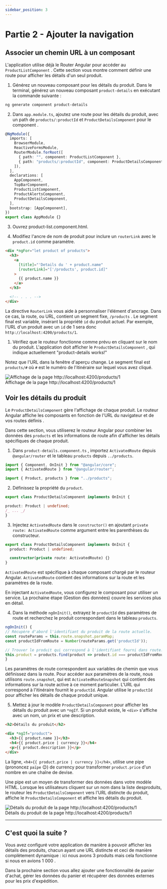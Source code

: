 ```yaml
---
sidebar_position: 3
---
```


# Partie 2 - Ajouter la navigation

## Associer un chemin URL à un composant

L'application utilise déjà le Router Angular pour accéder au `ProductListComponent` . Cette section vous montre comment définir une route pour afficher les détails d'un seul produit.

1. Générez un nouveau composant pour les détails du produit. Dans le terminal, générez un nouveau composant `product-details` en exécutant la commande suivante :

```bash title=Terminal"
ng generate component product-details
```

2. Dans `app.module.ts`, ajoutez une route pour les détails du produit, avec un path de `products/:productId` et `ProductDetailsComponent` pour le component .

```typescript title=src/app/app.module.ts"
@NgModule({
  imports: [
    BrowserModule,
    ReactiveFormsModule,
    RouterModule.forRoot([
      { path: "", component: ProductListComponent },
      { path: "products/:productId", component: ProductDetailsComponent },
    ]),
  ],
  declarations: [
    AppComponent,
    TopBarComponent,
    ProductListComponent,
    ProductAlertsComponent,
    ProductDetailsComponent,
  ],
  bootstrap: [AppComponent],
})
export class AppModule {}
```

3. Ouvrez product-list.component.html.

4. Modifiez l'ancre de nom de produit pour inclure un `routerLink` avec le `product.id` comme paramètre.

```html title=src/app/product-list/product-list.component.html"
<div *ngFor="let product of products">
  <h3>
    <a
      [title]="'Details du ' + product.name"
      [routerLink]="['/products', product.id]"
    >
      {{ product.name }}
    </a>
  </h3>

  <!-- . . . -->
</div>
```

La directive `RouterLink` vous aide à personnaliser l'élément d'ancrage. Dans ce cas, la route, ou URL, contient un segment fixe, `/products` . Le segment final est variable, insérant la propriété `id` du produit actuel. Par exemple, l'URL d'un produit avec un `id` de 1 sera donc `http://localhost:4200/products/1`.

1. Vérifiez que le routeur fonctionne comme prévu en cliquant sur le nom du produit. L'application doit afficher le `ProductDetailsComponent` , qui indique actuellement "product-details works!"

Notez que l'URL dans la fenêtre d'aperçu change. Le segment final est `products/#` où `#` est le numéro de l'itinéraire sur lequel vous avez cliqué.

<div class="container-img-50">
  <img
    src={require('./assets/products-details-works.png').default}
    alt="Affichage de la page http://localhost:4200/products/1"
  />
  <figcaption>Affichage de la page http://localhost:4200/products/1</figcaption>
</div>

## Voir les détails du produit

Le `ProductDetailsComponent` gère l'affichage de chaque produit. Le routeur Angular affiche les composants en fonction de l'URL du navigateur et de vos routes définis .

Dans cette section, vous utiliserez le routeur Angular pour combiner les données des `products` et les informations de route afin d'afficher les détails spécifiques de chaque produit.

1. Dans `product-details.component.ts` , importez `ActivatedRoute` depuis `@angular/router` et le tableau `products` depuis `../products`.

```ts title='src/app/product-details/product-details.component.ts'
import { Component, OnInit } from "@angular/core";
import { ActivatedRoute } from "@angular/router";

import { Product, products } from "../products";
```

2. Définissez la propriété du `product`.

```ts title='src/app/product-details/product-details.component.ts'
export class ProductDetailsComponent implements OnInit {

product: Product | undefined;
/_ ... _/
}

```

3. Injectez `ActivatedRoute` dans le `constructor()` en ajoutant `private route: ActivatedRoute` comme argument entre les parenthèses du constructeur.

```ts title='src/app/product-details/product-details.component.ts'
export class ProductDetailsComponent implements OnInit {
  product: Product | undefined;

  constructor(private route: ActivatedRoute) {}
}
```

`ActivatedRoute` est spécifique à chaque composant chargé par le routeur Angular. `ActivatedRoute` contient des informations sur la route et les paramètres de la route.

En injectant `ActivatedRoute`, vous configurez le composant pour utiliser un service. La prochaine étape (Gestion des données) couvre les services plus en détail.

4. Dans la méthode `ngOnInit()`, extrayez le `productId` des paramètres de route et recherchez le produit correspondant dans le tableau `products`.

```ts title='src/app/product-details/product-details.component.ts'
ngOnInit() {
// Récupère d'abord l'identifiant du produit de la route actuelle.
const routeParams = this.route.snapshot.paramMap;
const productIdFromRoute = Number(routeParams.get('productId'));

// Trouver le produit qui correspond à l'identifiant fourni dans route.
this.product = products.find(product => product.id === productIdFromRoute);
}
```

Les paramètres de route correspondent aux variables de chemin que vous définissez dans la route. Pour accéder aux paramètres de la route, nous utilisons `route.snapshot`, qui est `ActivatedRouteSnapshot` qui contient des informations sur la route active à ce moment particulier. L'URL qui correspond à l'itinéraire fournit le `productId`. Angular utilise le `productId` pour afficher les détails de chaque produit unique.

5. Mettez à jour le modèle `ProductDetailsComponent` pour afficher les détails du produit avec un `*ngIf`. Si un produit existe, le `<div>` s'affiche avec un nom, un prix et une description.

```html title='src/app/product-details/product-details.component.html'
<h2>Détails du produit</h2>

<div *ngIf="product">
  <h3>{{ product.name }}</h3>
  <h4>{{ product.price | currency }}</h4>
  <p>{{ product.description }}</p>
</div>
```

La ligne,
`<h4>{{ product.price | currency }}</h4>`, utilise une pipe (prononcez `païpe` 😉) de currency pour transformer `product.price` d'un nombre en une chaîne de devise.

Une pipe est un moyen de transformer des données dans votre
modèle HTML. Lorsque les utilisateurs cliquent sur un nom dans la liste desproduits, le routeur les `ProductDetailsComponent` vers l'URL distincte du produit, affiche le `ProductDetailsComponent` et affiche les détails du produit.

<div class="container-img-50">
  <img
    src={require('./assets/product-details.png').default}
    alt="Détails du produit de la page http://localhost:4200/products/1"
  />
  <figcaption>Détails du produit de la page http://localhost:4200/products/1</figcaption>
</div>

---

## C'est quoi la suite ?

Vous avez configuré votre application de manière à pouvoir afficher les détails des produits, chacun ayant une URL distincte et ceci de manière complètement dynamique : ici nous avons 3 produits mais cela fonctionne si nous en avions 1 000 .

Dans la prochaine section vous allez ajouter une fonctionnalité de panier d'achat, gérer les données du panier et récupérer des données externes pour les prix d'expédition.
